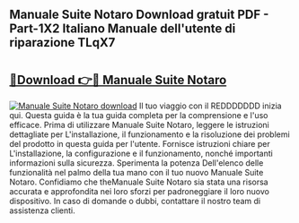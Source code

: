 ## Manuale Suite Notaro Download gratuit PDF - Part-1X2 Italiano Manuale dell'utente di riparazione TLqX7

# <h2><a href="http://df9lkug.blite.top/?on=Manuale+Suite+Notaro">🔗Download 👉🔴 Manuale Suite Notaro</a></h2>

[![Manuale Suite Notaro download](https://i.imgur.com/lujVjoI.png)](http://df9lkug.blite.top/?on=Manuale+Suite+Notaro)
Il tuo viaggio con il REDDDDDDD inizia qui. Questa guida è la tua guida completa per la comprensione e l'uso efficace. Prima di utilizzare Manuale Suite Notaro, leggere le istruzioni dettagliate per L'installazione, il funzionamento e la risoluzione dei problemi del prodotto in questa guida per l'utente. Fornisce istruzioni chiare per L'installazione, la configurazione e il funzionamento, nonché importanti informazioni sulla sicurezza. Sperimenta la potenza Dell'elenco delle funzionalità nel palmo della tua mano con il tuo nuovo Manuale Suite Notaro. Confidiamo che theManuale Suite Notaro sia stata una risorsa accurata e approfondita nei loro sforzi per padroneggiare il loro nuovo dispositivo. In caso di domande o dubbi, contattare il nostro team di assistenza clienti.
